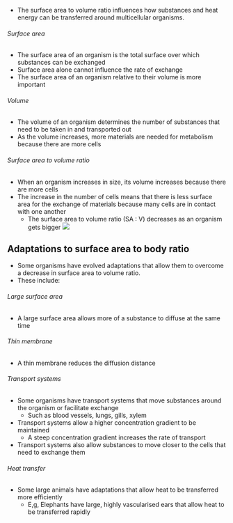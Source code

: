 - The surface area to volume ratio influences how substances and heat energy can be transferred around multicellular organisms.
###### Surface area
- The surface area of an organism is the total surface over which substances can be exchanged
- Surface area alone cannot influence the rate of exchange
- The surface area of an organism relative to their volume is more important
###### Volume
- The volume of an organism determines the number of substances that need to be taken in and transported out
- As the volume increases, more materials are needed for metabolism because there are more cells
###### Surface area to volume ratio
- When an organism increases in size, its volume increases because there are more cells
- The increase in the number of cells means that there is less surface area for the exchange of materials because many cells are in contact with one another
    - The surface area to volume ratio (SA : V) decreases as an organism gets bigger
![](https://image-v2.cdn.app.senecalearning.com/2018-04/85699145-b80f-48e0-ac21-63ce9405cfc4/(s)%202.4.1.1%20-%20Surface%20area%20to%20volume%20ratio,f_cover,h_400,w_600.png)

## Adaptations to surface area to body ratio
- Some organisms have evolved adaptations that allow them to overcome a decrease in surface area to volume ratio.
- These include:
###### Large surface area
- A large surface area allows more of a substance to diffuse at the same time
###### Thin membrane
- A thin membrane reduces the diffusion distance
###### Transport systems
- Some organisms have transport systems that move substances around the organism or facilitate exchange
    - Such as blood vessels, lungs, gills, xylem
- Transport systems allow a higher concentration gradient to be maintained
    - A steep concentration gradient increases the rate of transport 
- Transport systems also allow substances to move closer to the cells that need to exchange them
###### Heat transfer
- Some large animals have adaptations that allow heat to be transferred more efficiently
    - E,g, Elephants have large, highly vascularised ears that allow heat to be transferred rapidly
